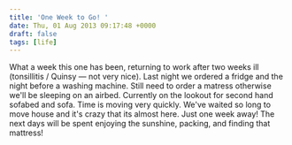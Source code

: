 ```yaml
---
title: 'One Week to Go! '
date: Thu, 01 Aug 2013 09:17:48 +0000
draft: false
tags: [life]
---
```


What a week this one has been, returning to work after two weeks ill (tonsillitis / Quinsy — not very nice). Last night we ordered a fridge and the night before a washing machine. Still need to order a matress otherwise we'll be sleeping on an airbed. Currently on the lookout for second hand sofabed and sofa. Time is moving very quickly. We've waited so long to move house and it's crazy that its almost here. Just one week away! The next days will be spent enjoying the sunshine, packing, and finding that mattress!